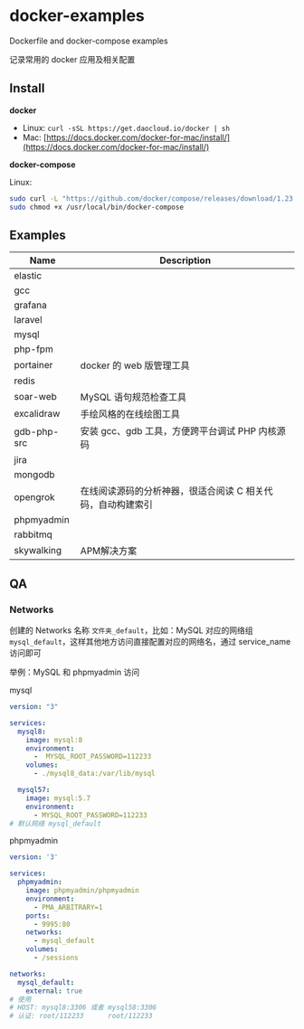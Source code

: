 # docker-examples

Dockerfile and docker-compose examples

记录常用的 docker 应用及相关配置

## Install 

**docker**

- Linux: `curl -sSL https://get.daocloud.io/docker | sh`
- Mac: [https://docs.docker.com/docker-for-mac/install/](https://docs.docker.com/docker-for-mac/install/)

**docker-compose**

Linux:

```bash
sudo curl -L "https://github.com/docker/compose/releases/download/1.23.1/docker-compose-$(uname -s)-$(uname -m)" -o /usr/local/bin/docker-compose
sudo chmod +x /usr/local/bin/docker-compose
```

## Examples

| Name | Description |
| ---- | ----------- |
|elastic| |
|gcc| |
|grafana| |
|laravel| |
|mysql| |
|php-fpm| |
|portainer | docker 的 web 版管理工具 |
|redis| |
|soar-web| MySQL 语句规范检查工具 |
|excalidraw| 手绘风格的在线绘图工具 |
|gdb-php-src | 安装 gcc、gdb 工具，方便跨平台调试 PHP 内核源码 |
|jira| |
|mongodb| |
|opengrok | 在线阅读源码的分析神器，很适合阅读 C 相关代码，自动构建索引 |
|phpmyadmin | |
|rabbitmq | |
|skywalking |APM解决方案|

## QA

### Networks

创建的 Networks 名称 `文件夹_default`，比如：MySQL 对应的网络组 `mysql_default`，这样其他地方访问直接配置对应的网络名，通过 service_name 访问即可

举例：MySQL 和 phpmyadmin 访问

mysql
```yaml
version: "3"

services:
  mysql8:
    image: mysql:8
    environment:
      -  MYSQL_ROOT_PASSWORD=112233
    volumes:
      - ./mysql8_data:/var/lib/mysql

  mysql57:
    image: mysql:5.7
    environment:
      - MYSQL_ROOT_PASSWORD=112233
# 默认网络 mysql_default
```

phpmyadmin
```yaml
version: '3'

services:
  phpmyadmin:
    image: phpmyadmin/phpmyadmin
    environment:
      - PMA_ARBITRARY=1
    ports:
      - 9995:80
    networks:
      - mysql_default
    volumes:
      - /sessions

networks:
  mysql_default:
    external: true
# 使用
# HOST: mysql8:3306 或者 mysql58:3306
# 认证: root/112233      root/112233
```

